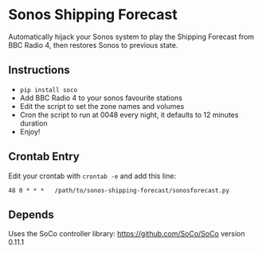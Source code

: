 # Sonos Shipping Forecast

Automatically hijack your Sonos system to play the Shipping Forecast
from BBC Radio 4, then restores Sonos to previous state.

## Instructions

* <code>pip install soco</code>
* Add BBC Radio 4 to your sonos favourite stations
* Edit the script to set the zone names and volumes
* Cron the script to run at 0048 every night, it defaults to 12 minutes
  duration
* Enjoy!

## Crontab Entry

Edit your crontab with <code>crontab -e</code> and add this line:

    48 0 * * *   /path/to/sonos-shipping-forecast/sonosforecast.py

## Depends

Uses the SoCo controller library: https://github.com/SoCo/SoCo version 0.11.1
